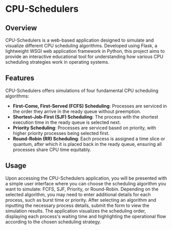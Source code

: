# CPU-Schedulers

## Overview

CPU-Schedulers is a web-based application designed to simulate and visualize different CPU scheduling algorithms. Developed using Flask, a lightweight WSGI web application framework in Python, this project aims to provide an interactive educational tool for understanding how various CPU scheduling strategies work in operating systems.

## Features

CPU-Schedulers offers simulations of four fundamental CPU scheduling algorithms:

- **First-Come, First-Served (FCFS) Scheduling**: Processes are serviced in the order they arrive in the ready queue without preemption.
- **Shortest-Job-First (SJF) Scheduling**: The process with the shortest execution time in the ready queue is selected next.
- **Priority Scheduling**: Processes are serviced based on priority, with higher priority processes being selected first.
- **Round-Robin (RR) Scheduling**: Each process is assigned a time slice or quantum, after which it is placed back in the ready queue, ensuring all processes share CPU time equitably.

## Usage
Upon accessing the CPU-Schedulers application, you will be presented with a simple user interface where you can choose the scheduling algorithm you want to simulate: FCFS, SJF, Priority, or Round-Robin. Depending on the selected algorithm, you may need to enter additional details for each process, such as burst time or priority.
After selecting an algorithm and inputting the necessary process details, submit the form to view the simulation results. The application visualizes the scheduling order, displaying each process's waiting time and highlighting the operational flow according to the chosen scheduling strategy.
